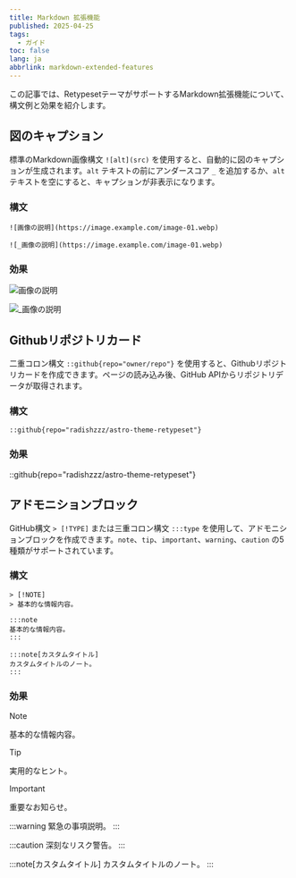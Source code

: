 ```yaml
---
title: Markdown 拡張機能
published: 2025-04-25
tags:
  - ガイド
toc: false
lang: ja
abbrlink: markdown-extended-features
---
```


この記事では、RetypesetテーマがサポートするMarkdown拡張機能について、構文例と効果を紹介します。

## 図のキャプション

標準のMarkdown画像構文 `![alt](src)` を使用すると、自動的に図のキャプションが生成されます。`alt` テキストの前にアンダースコア `_` を追加するか、`alt` テキストを空にすると、キャプションが非表示になります。

### 構文

```
![画像の説明](https://image.example.com/image-01.webp)

![_画像の説明](https://image.example.com/image-01.webp)
```

### 効果

![画像の説明](https://image.radishzz.cc/image/gallery/06.webp)

![_画像の説明](https://image.radishzz.cc/image/gallery/06.webp)

## Githubリポジトリカード

二重コロン構文 `::github{repo="owner/repo"}` を使用すると、Githubリポジトリカードを作成できます。ページの読み込み後、GitHub APIからリポジトリデータが取得されます。

### 構文

```
::github{repo="radishzzz/astro-theme-retypeset"}
```

### 効果

::github{repo="radishzzz/astro-theme-retypeset"}

## アドモニションブロック

GitHub構文 `> [!TYPE]` または三重コロン構文 `:::type` を使用して、アドモニションブロックを作成できます。`note`、`tip`、`important`、`warning`、`caution` の5種類がサポートされています。

### 構文

```
> [!NOTE]
> 基本的な情報内容。

:::note
基本的な情報内容。
:::

:::note[カスタムタイトル]
カスタムタイトルのノート。
:::
```

### 効果

> [!NOTE]
> 基本的な情報内容。

> [!TIP]
> 実用的なヒント。

> [!IMPORTANT]
> 重要なお知らせ。

:::warning
緊急の事項説明。
:::

:::caution
深刻なリスク警告。
:::

:::note[カスタムタイトル]
カスタムタイトルのノート。
:::
